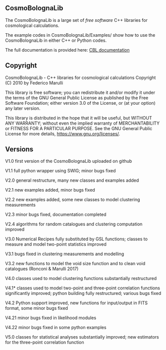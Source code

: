 ## CosmoBolognaLib

The CosmoBolognaLib is a large set of *free software* C++ libraries for cosmological calculations.

The example codes in CosmoBolognaLib/Examples/ show how to use the CosmoBolognaLib in either C++ or Python codes.

The full documentation is provided here:
[CBL documentation](http://apps.difa.unibo.it/files/people/federico.marulli3/CosmoBolognaLib/Doc/html/index.html)


## Copyright

CosmoBolognaLib - C++ libraries for cosmological calculations
Copyright (C) 2010 by Federico Marulli

This library is free software; you can redistribute it and/or modify it under
the terms of the GNU General Public License as published by the Free
Software Foundation; either version 3.0 of the License, or (at your option)
any later version.

This library is distributed in the hope that it will be useful, but WITHOUT
ANY WARRANTY; without even the implied warranty of MERCHANTABILITY or FITNESS
FOR A PARTICULAR PURPOSE. See the GNU General Public License for more details,
<https://www.gnu.org/licenses/>.


## Versions

V1.0 first version of the CosmoBolognaLib uploaded on github

V1.1 full python wrapper using SWIG; minor bugs fixed

V2.0 general restructure, many new classes and examples added

V2.1 new examples added, minor bugs fixed

V2.2 new examples added, some new classes to model clustering measurements

V2.3 minor bugs fixed, documentation completed

V2.4 algorithms for random catalogues and clustering computation improved

V3.0 Numerical Recipes fully substituted by GSL functions; classes to
     measure and model two-point statistics improved

V3.1 bugs fixed in clustering measurements and modelling

V3.2 new functions to model the void size function and to clean void catalogues (Ronconi & Marulli 2017)

V4.0 classes used to model clustering functions substantially restructured

V4.1\* classes used to model two-point and three-point correlation functions significantly improved; python building fully restructured; various bugs fixed

V4.2 Python support improved, new functions for input/output in FITS format, some minor bugs fixed

V4.21 minor bugs fixed in likelihood modules

V4.22 minor bugs fixed in some python examples

V5.0 classes for statistical analyses substantially improved; new estimators for the three-point correlation function
